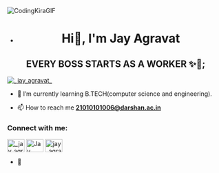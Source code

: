 ![CodingKiraGIF](https://user-images.githubusercontent.com/102980012/207538063-269bf95f-a3c2-47b5-8980-abcdeb40db95.gif)

- <h1 align="center">Hi👋, I'm  Jay Agravat</h1>

 <h2 align="center">EVERY BOSS STARTS AS A WORKER ✨🎯;</h2>

<p align="left"> <a href="https://twitter.com/_jay_agravat_" target="blank"><img src="https://img.shields.io/twitter/follow/_jay_agravat_?logo=twitter&style=for-the-badge" alt="_jay_agravat_" /></a> </p>


- 🌱 I’m currently learning B.TECH(computer science and engineering).

- 📫 How to reach me **21010101006@darshan.ac.in**

<h3 align="left">Connect with me:</h3>
<p align="left">
<a href="https://twitter.com/_Jay_Agravat_" target="blank"><img align="center" src="https://raw.githubusercontent.com/rahuldkjain/github-profile-readme-generator/master/src/images/icons/Social/twitter.svg" alt="_jay_agravat_" height="30" width="40" /></a>
<a href="[https://linkedin.com/in/Jay Agravat](https://www.linkedin.com/in/jay-agravat-43327323a/)" target="blank"><img align="center" src="https://raw.githubusercontent.com/rahuldkjain/github-profile-readme-generator/master/src/images/icons/Social/linked-in-alt.svg" alt="Jay Agravat" height="30" width="40" /></a>
<a href="https://instagram.com/jay_agravat_07" target="blank"><img align="center" src="https://raw.githubusercontent.com/rahuldkjain/github-profile-readme-generator/master/src/images/icons/Social/instagram.svg" alt="jay_agravat_07" height="30" width="40" /></a>
</p>

- 🤝

